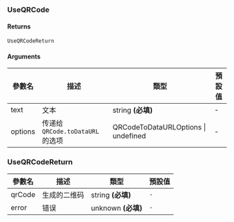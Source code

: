 ### UseQRCode

#### Returns
`UseQRCodeReturn`

#### Arguments
|參數名|描述|類型|預設值|
|---|---|---|---|
|text|文本|string  **(必填)**|-|
|options|传递给 `QRCode.toDataURL` 的选项|QRCodeToDataURLOptions \| undefined |-|

### UseQRCodeReturn

|參數名|描述|類型|預設值|
|---|---|---|---|
|qrCode|生成的二维码|string  **(必填)**|`-`|
|error|错误|unknown  **(必填)**|`-`|